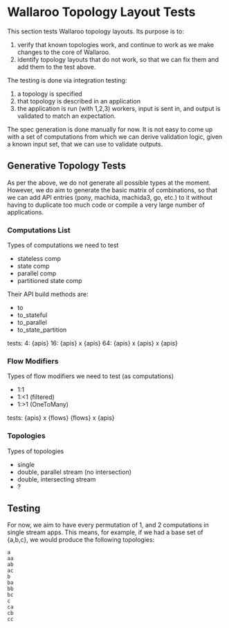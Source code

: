 # Wallaroo Topology Layout Tests

This section tests Wallaroo topology layouts. Its purpose is to:
1. verify that known topologies work, and continue to work as we make changes to the core of Wallaroo.
2. identify topology layouts that do not work, so that we can fix them and add them to the test above.

The testing is done via integration testing:
1. a topology is specified
2. that topology is described in an application
3. the application is run (with 1,2,3) workers, input is sent in, and output is validated to match an expectation.

The spec generation is done manually for now.
It is not easy to come up with a set of computations from which we can derive validation logic, given a known input set, that we can use to validate outputs.


## Generative Topology Tests
As per the above, we do not generate all possible types at the moment. However, we do aim to generate the basic matrix of combinations, so that we can add API entries (pony, machida, machida3, go, etc.) to it without having to duplicate too much code or compile a very large number of applications.

### Computations List
Types of computations we need to test

- stateless comp
- state comp
- parallel comp
- partitioned state comp

Their API build methods are:
- to
- to_stateful
- to_parallel
- to_state_partition

tests:
   4: {apis}
  16: {apis} x {apis}
  64: {apis} x {apis} x {apis}

### Flow Modifiers
Types of flow modifiers we need to test (as computations)

- 1:1
- 1:<1 (filtered)
- 1:>1 (OneToMany)

tests:
  {apis} x {flows}
  {flows} x {apis}

### Topologies
Types of topologies

- single
- double, parallel stream (no intersection)
- double, intersecting stream
- ?

## Testing
For now, we aim to have every permutation of 1, and 2 computations in single stream apps.
This means, for example, if we had a base set of {a,b,c}, we would produce the following topologies:

    a
    aa
    ab
    ac
    b
    ba
    bb
    bc
    c
    ca
    cb
    cc

